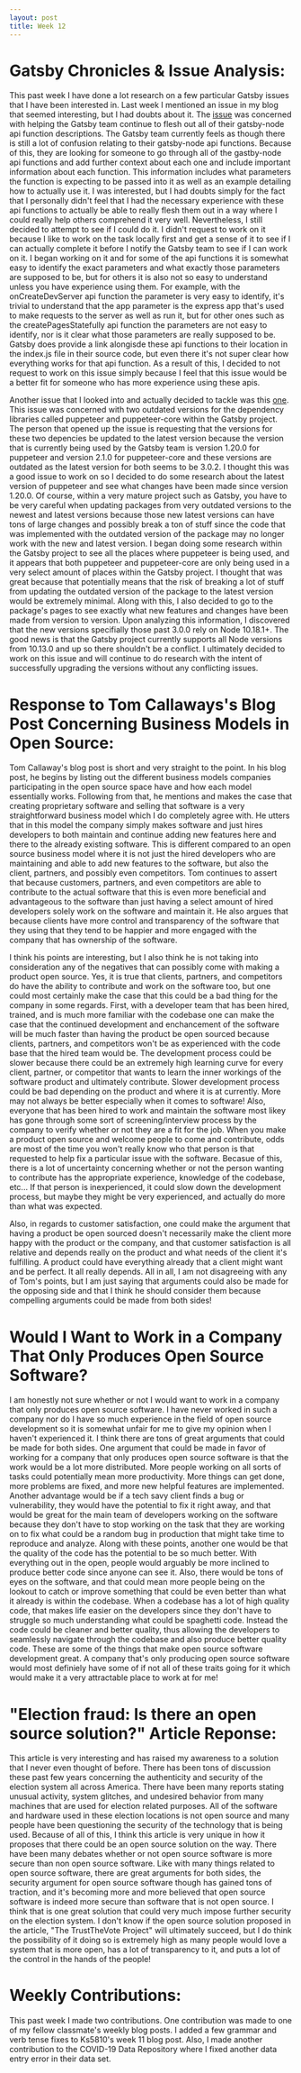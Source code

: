 ```yaml
---
layout: post
title: Week 12
---
```


# Gatsby Chronicles & Issue Analysis:   

This past week I have done a lot research on a few particular Gatsby issues that I have been interested in. Last week I mentioned an issue in my blog that seemed interesting, but I had doubts about it. The [issue](https://github.com/gatsbyjs/gatsby/issues/12665) was concerned with helping the Gatsby team continue to flesh out all of their gatsby-node api function descriptions. The Gatsby team currently feels as though there is still a lot of confusion relating to their gatsby-node api functions. Because of this, they are looking for someone to go through all of the gastby-node api functions and add further context about each one and include important information about each function. This information includes what parameters the function is expecting to be passed into it as well as an example detailing how to actually use it. I was interested, but I had doubts simply for the fact that I personally didn't feel that I had the necessary experience with these api functions to actually be able to really flesh them out in a way where I could really help others comprehend it very well. Nevertheless, I still decided to attempt to see if I could do it. I didn't request to work on it because I like to work on the task locally first and get a sense of it to see if I can actually complete it before I notify the Gatsby team to see if I can work on it. I began working on it and for some of the api functions it is somewhat easy to identify the exact parameters and what exactly those parameters are supposed to be, but for others it is also not so easy to understand unless you have experience using them. For example, with the onCreateDevServer api function the parameter is very easy to identify, it's trivial to understand that the app parameter is the express app that's used to make requests to the server as well as run it, but for other ones such as the createPagesStatefully api function the parameters are not easy to identify, nor is it clear what those parameters are really supposed to be. Gatsby does provide a link alongisde these api functions to their location in the index.js file in their source code, but even there it's not super clear how everything works for that api function. As a result of this, I decided to not request to work on this issue simply because I feel that this issue would be a better fit for someone who has more experience using these apis.

Another issue that I looked into and actually decided to tackle was this [one](https://github.com/gatsbyjs/gatsby/issues/23421). This issue was concerned with two outdated versions for the dependency libraries called puppeteer and puppeteer-core within the Gatsby project. The person that opened up the issue is requesting that the versions for these two depencies be updated to the latest version because the version that is currently being used by the Gatsby team is version 1.20.0 for puppeteer and version 2.1.0 for puppeteer-core and these versions are outdated as the latest version for both seems to be 3.0.2. I thought this was a good issue to work on so I decided to do some research about the latest version of puppeteer and  see what changes have been made since version 1.20.0. Of course, within a very mature project such as Gatsby, you have to be very careful when updating packages from very outdated versions to the newest and latest versions because those new latest versions can have tons of large changes and possibly break a ton of stuff since the code that was implemented with the outdated version of the package may no longer work with the new and latest version. I began doing some research within the Gatsby project to see all the places where puppeteer is being used, and it appears that both puppeteer and puppeteer-core are only being used in a very select amount of places within the Gatsby project. I thought that was great because that potentially means that the risk of breaking a lot of stuff from updating the outdated version of the package to the latest version would be extremely minimal. Along with this, I also decided to go to the package's pages to see exactly what new features and changes have been made from version to version. Upon analyzing this information, I discovered that the new versions specifially those past 3.0.0 rely on Node 10.18.1+. The good news is that the Gatsby project currently supports all Node versions from 10.13.0 and up so there shouldn't be a conflict. I ultimately decided to work on this issue and will continue to do research with the intent of successfully upgrading the versions without any conflicting issues.

# Response to Tom Callaways's Blog Post Concerning Business Models in Open Source:
Tom Callaway's blog post is short and very straight to the point. In his blog post, he begins by listing out the different business models companies participating in the open source space have and how each model essentially works. Following from that, he mentions and makes the case that creating proprietary software and selling that software is a very straightforward business model which I do completely agree with. He utters that in this model the company simply makes software and just hires developers to both maintain and continue adding new features here and there to the already existing software. This is different compared to an open source business model where it is not just the hired developers who are maintaining and able to add new features to the software, but also the client, partners, and possibly even competitors. Tom continues to assert that because customers, partners, and even competitors are able to contribute to the actual software that this is even more beneficial and advantageous to the software than just having a select amount of hired developers solely work on the software and maintain it. He also argues that because clients have more control and transparency of the software that they using that they tend to be happier and more engaged with the company that has ownership of the software. 

I think his points are interesting, but I also think he is not taking into consideration any of the negatives that can possibly come with making a product open source. Yes, it is true that clients, partners, and competitors do have the ability to contribute and work on the software too, but one could most certainly make the case that this could be a bad thing for the company in some regards. First, with a developer team that has been hired, trained, and is much more familiar with the codebase one can make the case that the continued development and enchancement of the software will be much faster than having the product be open sourced because clients, partners, and competitors won't be as experienced with the code base that the hired team would be. The development process could be slower because there could be an extremely high learning curve for every client, partner, or competitor that wants to learn the inner workings of the software product and ultimately contribute. Slower development process could be bad depending on the product and where it is at currently. More may not always be better especially when it comes to software! Also, everyone that has been hired to work and maintain the software most likey has gone through some sort of screening/interview process by the company to verify whether or not they are a fit for the job. When you make a product open source and welcome people to come and contribute, odds are most of the time you won't really know who that person is that requested to help fix a particular issue with the software. Becasue of this, there is a lot of uncertainty concerning whether or not the person wanting to contribute has the appropriate experience, knowledge of the codebase, etc... If that person is inexperienced, it could slow down the development process, but maybe they might be very experienced, and actually do more than what was expected. 

Also, in regards to customer satisfaction, one could make the argument that having a product be open sourced doesn't necessarily make the client more happy with the product or the company, and that customer satisfaction is all relative and depends really on the product and what needs of the client it's fulfilling. A product could have everything already that a client might want and be perfect. It all really depends. All in all, I am not disagreeing with any of Tom's points, but I am just saying that arguments could also be made for the opposing side and that I think he should consider them because compelling arguments could be made from both sides!

# Would I Want to Work in a Company That Only Produces Open Source Software?
I am honestly not sure whether or not I would want to work in a company that only produces open source software. I have never worked in such a company nor do I have so much experience in the field of open source development so it is somewhat unfair for me to give my opinion when I haven't experienced it. I think there are tons of great arguments that could be made for both sides. One argument that could be made in favor of working for a company that only produces open source software is that the work would be a lot more distributed. More people working on all sorts of tasks could potentially mean more productivity. More things can get done, more problems are fixed, and more new helpful features are implemented. Another advantage would be if a tech savy client finds a bug or vulnerability, they would have the potential to fix it right away, and that would be great for the main team of developers working on the software because they don't have to stop working on the task that they are working on to fix what could be a random bug in production that might take time to reproduce and analyze. Along with these points, another one would be that the quality of the code has the potential to be so much better. With everything out in the open, people would arguably be more inclined to produce better code since anyone can see it. Also, there would be tons of eyes on the software, and that could mean more people being on the lookout to catch or improve something that could be even better than what it already is within the codebase. When a codebase has a lot of high quality code, that makes life easier on the developers since they don't have to struggle so much understanding what could be spaghetti code. Instead the code could be cleaner and better quality, thus allowing the developers to seamlessly navigate through the codebase and also produce better quality code. These are some of the things that make open source software development great. A company that's only producing open source software would most definiely have some of if not all of these traits going for it which would make it a very attractable place to work at for me!

# "Election fraud: Is there an open source solution?" Article Reponse:
This article is very interesting and has raised my awareness to a solution that I never even thought of before. There has been tons of discussion these past few years concerning the authenticity and security of the election system all across America. There have been many reports stating unusual activity, system glitches, and undesired behavior from many machines that are used for election related purposes. All of the software and hardware used in these election locations is not open source and many people have been questioning the security of the technology that is being used. Because of all of this, I think this article is very unique in how it proposes that there could be an open source solution on the way. There have been many debates whether or not open source software is more secure than non open source software. Like with many things related to open source software, there are great arguments for both sides, the security argument for open source software though has gained tons of traction, and it's becoming more and more believed that open source software is indeed more secure than software that is not open source. I think that is one great solution that could very much impose further security on the election system. I don't know if the open source solution proposed in the article, "The TrustTheVote Project" will ultimately succeed, but I do think the possibility of it doing so is extremely high as many people would love a system that is more open, has a lot of transparency to it, and puts a lot of the control in the hands of the people!

# Weekly Contributions: 
This past week I made two contributions. One contribution was made to one of my fellow classmate's weekly blog posts. I added a few grammar and verb tense fixes to Ks5810's week 11 blog post. Also, I made another contribution to the COVID-19 Data Repository where I fixed another data entry error in their data set.
